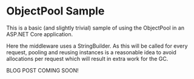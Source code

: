 # ObjectPool Sample

This is a basic (and slightly trivial) sample of using the ObjectPool<T> in an ASP.NET Core application.

Here the middleware uses a StringBuilder. As this will be called for every request, pooling and reusing instances is a reasonable idea to avoid allocations per request which will result in extra work for the GC.

BLOG POST COMING SOON!